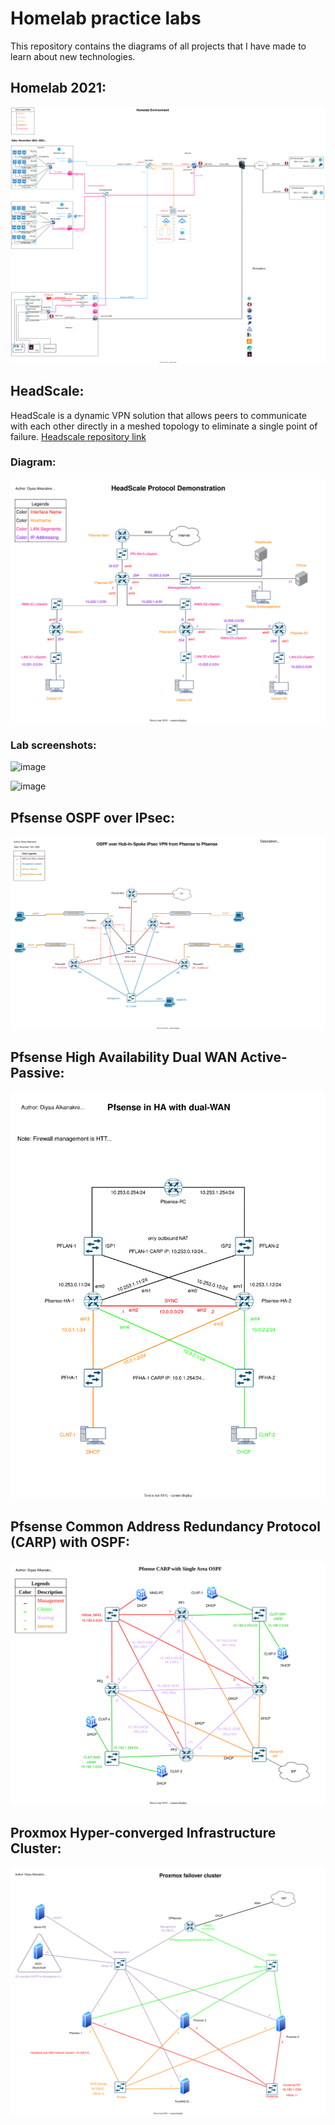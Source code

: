 # Homelab practice labs

This repository contains the diagrams of all projects that I have made to learn about new technologies.

## Homelab 2021:

![diagram](./Homelab/2021/Home_Network-Primary_Slide.drawio.svg)

## HeadScale:

HeadScale is a dynamic VPN solution that allows peers to communicate with each other directly in a meshed topology to eliminate a single point of failure. [Headscale repository link](https://github.com/juanfont/headscale)

### Diagram:

![diagram](./HeadScale-lab/HeadScale_Research_Project.drawio.svg)

### Lab screenshots:

![image](https://user-images.githubusercontent.com/26883110/221480327-e8c12013-b953-473a-8241-6395cddb2542.png)

![image](https://user-images.githubusercontent.com/26883110/221480516-ddf5424d-a3b0-424e-8de0-20e176d04bd7.png)

## Pfsense OSPF over IPsec:

![diagram](./Pfsense_OSPF_over_IPsec/OSPF_over_Hub-in-Spoke-IPsec_VTI_Pfsense.drawio.svg)

## Pfsense High Availability Dual WAN Active-Passive:

![diagram](./Pfsense_HA_dual_WAN/Pfsense_HA_CARP-Page-1.drawio.svg)

## Pfsense Common Address Redundancy Protocol (CARP) with OSPF:

![diagram](./Pfsense_CARP_With_OSPF/Pfsense_CARP_with_Single_Area_OSPF-Page-1.drawio.svg)

## Proxmox Hyper-converged Infrastructure Cluster:

![diagram](./Proxmox_HCI_Cluster/Proxmox_HCI_Lab_exported.drawio.svg)